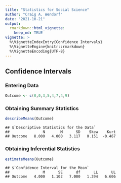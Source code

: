 ```yaml
---
title: "Statistics for Social Science"
author: "Craig A. Wendorf"
date: "2021-10-21"
output: 
  rmarkdown::html_vignette:
    keep_md: TRUE
vignette: >
  %\VignetteIndexEntry{Confidence Intervals}
  %\VignetteEngine{knitr::rmarkdown}
  %\VignetteEncoding{UTF-8}
---
```






## Confidence Intervals

### Entering Data


```r
Outcome <- c(0,0,3,5,4,7,4,9)
```

### Obtaining Summary Statistics


```r
describeMeans(Outcome)
```

```
## $`Descriptive Statistics for the Data`
##               N       M      SD    Skew    Kurt
## Outcome   8.000   4.000   3.117   0.151  -0.467
```

### Obtaining Inferential Statistics


```r
estimateMeans(Outcome)
```

```
## $`Confidence Interval for the Mean`
##               M      SE      df      LL      UL
## Outcome   4.000   1.102   7.000   1.394   6.606
```
